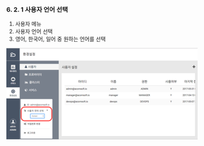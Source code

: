 ### 6. 2. 1 사용자 언어 선택

1. 사용자 메뉴
2. 사용자 언어 선택
3. 영어, 한국어, 일어 중 원하는 언어를 선택

![](/assets/user_language.png)

